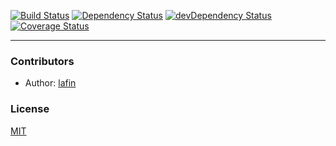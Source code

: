 [![Build Status](https://travis-ci.org/lafin/talks-on-map.svg?branch=master)](https://travis-ci.org/lafin/talks-on-map) [![Dependency Status](https://david-dm.org/lafin/talks-on-map.svg)](https://david-dm.org/lafin/talks-on-map) [![devDependency Status](https://david-dm.org/lafin/talks-on-map/dev-status.svg)](https://david-dm.org/lafin/talks-on-map#info=devDependencies)
[![Coverage Status](https://coveralls.io/repos/lafin/talks-on-map/badge.svg?branch=master&service=github)](https://coveralls.io/github/lafin/talks-on-map?branch=master)
___

### Contributors

 * Author: [lafin](https://github.com/lafin)

### License

  [MIT](LICENSE)
